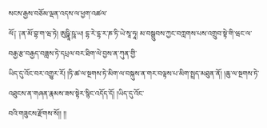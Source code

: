 ﻿  
སངས་རྒྱས་བཅོམ་ལྡན་འདས་ལ་ཕྱག་འཚལ་  
ལོ༑ ༑ན་མོ་བྷ་ག་ཝ་ཏེ། ཨུཥྣཱི་ཥཱ་ཡ། དྷ་རེ་དྷ་ར་ཎ་ཏི་ཡེ་སཱ་ཧཱ། མ་བསྒྲུབས་ཀྱང་བཀླགས་པས་འགྲུབ་སྟེ་གི་ཝང་ལ་བརྒྱ་རྩ་བརྒྱད་བཟླས་ཏེ་དཔྲལ་བར་ཐིག་ལེ་བྱས་ན་ཀུན་གྱི་  
ཡིད་དུ་འོང་བར་འགྱུར་རོ། །ཏི་ཚ་ལ་སྔགས་ཏེ་མིག་ལ་བསྐུས་ན་གར་བལྟས་པ་མིག་སྤྲད་མཐུན་ནོ། །ཆུ་ལ་སྔགས་ཏེ་འཐུངས་ན་གཞན་རྣམས་ཟས་སྟེར་སྙིང་འདོད་དོ། །ཡིད་དུ་འོང་  
བའི་གཟུངས་རྫོགས་སོ།། །།  
